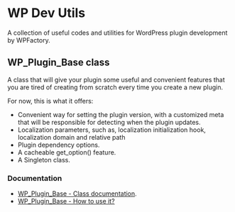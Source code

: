 # WP Dev Utils 

A collection of useful codes and utilities for WordPress plugin development by WPFactory.

## WP_Plugin_Base class
A class that will give your plugin some useful and convenient features that you are tired of creating from scratch every time you create a new plugin.

For now, this is what it offers:
- Convenient way for setting the plugin version, with a customized meta that will be responsible for detecting when the plugin updates.
- Localization parameters, such as, localization initialization hook, localization domain and relative path
- Plugin dependency options.
- A cacheable get_option() feature.
- A Singleton class.

### Documentation
* [WP_Plugin_Base - Class documentation](https://github.com/wpcodefactory/wp-dev-utils/wiki/WP_Plugin_Base-class).
* [WP_Plugin_Base - How to use it?](https://github.com/wpcodefactory/wp-dev-utils/wiki/WP_Plugin_Base-%E2%80%90-How-to-use-it%3F)
